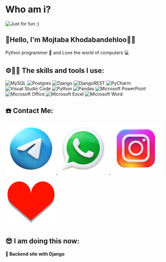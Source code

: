 <h1 align="left">Who am i?</h1>

<img src="https://github.com/Mojtaba-Khodabandehloo/Mojtaba-Khodabandehloo/assets/158219821/a008a9a6-3bf5-4844-90e4-07f033231d39" alt="Just for fun ;)">

<h2 align="left"> 👋Hello, I'm Mojtaba Khodabandehloo👨‍💻 </h2>

<p align="left">Python programmer 🐍 and Love the world of computers 💻</p>

<h2 align="left">⚙️🤹‍♂️ The skills and tools I use: </h2>

![MySQL](https://img.shields.io/badge/mysql-%2300f.svg?style=for-the-badge&logo=mysql&logoColor=white) ![Postgres](https://img.shields.io/badge/postgres-%23316192.svg?style=for-the-badge&logo=postgresql&logoColor=white) ![Django](https://img.shields.io/badge/django-%23092E20.svg?style=for-the-badge&logo=django&logoColor=white) ![DjangoREST](https://img.shields.io/badge/DJANGO-REST-ff1709?style=for-the-badge&logo=django&logoColor=white&color=ff1709&labelColor=gray) ![PyCharm](https://img.shields.io/badge/pycharm-143?style=for-the-badge&logo=pycharm&logoColor=black&color=black&labelColor=green) ![Visual Studio Code](https://img.shields.io/badge/Visual%20Studio%20Code-0078d7.svg?style=for-the-badge&logo=visual-studio-code&logoColor=white) ![Python](https://img.shields.io/badge/python-3670A0?style=for-the-badge&logo=python&logoColor=ffdd54) ![Pandas](https://img.shields.io/badge/pandas-%23150458.svg?style=for-the-badge&logo=pandas&logoColor=white) ![Microsoft PowerPoint](https://img.shields.io/badge/Microsoft_PowerPoint-B7472A?style=for-the-badge&logo=microsoft-powerpoint&logoColor=white) ![Microsoft Office](https://img.shields.io/badge/Microsoft_Office-D83B01?style=for-the-badge&logo=microsoft-office&logoColor=white) ![Microsoft Excel](https://img.shields.io/badge/Microsoft_Excel-217346?style=for-the-badge&logo=microsoft-excel&logoColor=white) ![Microsoft Word](https://img.shields.io/badge/Microsoft_Word-2B579A?style=for-the-badge&logo=microsoft-word&logoColor=white)

<h2 align="left">☎️ Contact Me:</h2>

<a href="http://telegram.me/cutler2"> <img src="https://github.com/Mojtaba-Khodabandehloo/Mojtaba-Khodabandehloo/blob/main/image/telegram.png?raw=true"> </a> <a href="http://wa.me/989366479078"> <img src="https://github.com/Mojtaba-Khodabandehloo/Mojtaba-Khodabandehloo/blob/main/image/ws3.png?raw=true"> </a> <a href="http://www.instagram.com/m.o.j.t.a.b.a.kh68"> <img src="https://github.com/Mojtaba-Khodabandehloo/Mojtaba-Khodabandehloo/blob/main/image/instagram.png?raw=true"> </a> <a href=""> <img src="https://github.com/Mojtaba-Khodabandehloo/Mojtaba-Khodabandehloo/blob/main/image/heart.png?raw=true"> </a> 

<h2 align="left">😎 I am doing this now:</h2>
<h4 align="left">💫 Backend site with Django</h4>
